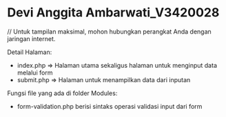 # Devi Anggita Ambarwati_V3420028

// Untuk tampilan maksimal, mohon hubungkan perangkat Anda dengan jaringan internet.

Detail Halaman:

- index.php => Halaman utama sekaligus halaman untuk menginput data melalui form
- submit.php => Halaman untuk menampilkan data dari inputan

Fungsi file yang ada di folder Modules:

- form-validation.php berisi sintaks operasi validasi input dari form

<!-- Gambar diunduh melalui https://stories.freepik.com/ -->
